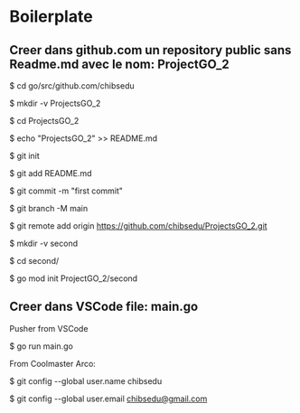 # Boilerplate

## Creer dans github.com un repository public sans Readme.md avec le nom: ProjectGO_2

$ cd go/src/github.com/chibsedu

$ mkdir -v ProjectsGO_2

$ cd ProjectsGO_2

$ echo "ProjectsGO_2" >> README.md

$ git init

$ git add README.md

$ git commit -m "first commit"

$ git branch -M main

$ git remote add origin <https://github.com/chibsedu/ProjectsGO_2.git>

$ mkdir -v second

$ cd second/

$ go mod init ProjectGO_2/second

## Creer dans VSCode file: main.go

Pusher from VSCode

$ go run main.go

From Coolmaster Arco:

$ git config --global user.name chibsedu

$ git config --global user.email chibsedu@gmail.com
